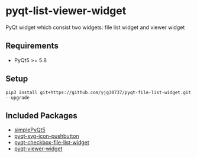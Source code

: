 # pyqt-list-viewer-widget
PyQt widget which consist two widgets: file list widget and viewer widget

## Requirements
* PyQt5 >= 5.8

## Setup
`pip3 install git+https://github.com/yjg30737/pyqt-file-list-widget.git --upgrade`  

## Included Packages
* <a href="https://github.com/yjg30737/simplePyQt5.git">simplePyQt5</a>
* <a href="https://github.com/yjg30737/pyqt-svg-icon-pushbutton.git">pyqt-svg-icon-pushbutton</a>
* <a href="https://github.com/yjg30737/pyqt-checkbox-file-list-widget.git">pyqt-checkbox-file-list-widget</a>
* <a href="https://github.com/yjg30737/pyqt-viewer-widget.git">pyqt-viewer-widget</a>
